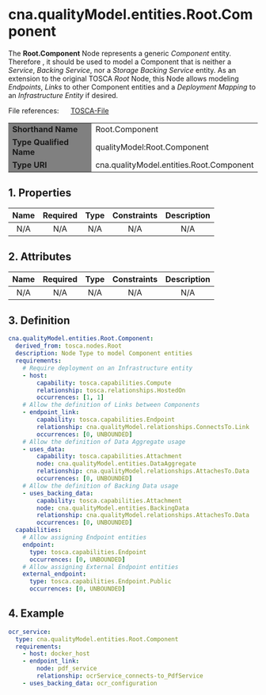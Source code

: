 # cna.qualityModel.entities.Root.Component

The __Root.Component__ Node represents a generic _Component_ entity.
Therefore , it should be used to model a Component that is neither a _Service_, _Backing Service_, nor a _Storage Backing Service_ entity.
As an extension to the original TOSCA _Root_ Node, this Node allows modeling _Endpoints_, _Links_ to other Component entities and a _Deployment Mapping_ to an _Infrastructure Entity_ if desired.

File references:&nbsp;&nbsp;&nbsp;&nbsp;&nbsp; [TOSCA-File](Root_Component.tosca)

<table>
    <tr>
        <td bgcolor="grey"><b>Shorthand Name</b></td>
        <td>Root.Component</td>
    </tr>
    <tr>
        <td bgcolor="grey"><b>Type Qualified Name</b></td>
        <td>qualityModel:Root.Component</td> <!--TODO keep?-->
    </tr>
    <tr>
        <td bgcolor="grey"><b>Type URI</b></td>
        <td>cna.qualityModel.entities.Root.Component</td>
    </tr>
</table>

## 1. Properties

| Name | Required | Type | Constraints | <div align="center">__Description__</div> |
|:----:|:--------:|:----:|:-----------:|:-----------:|
| N/A | N/A | N/A | N/A | N/A |

## 2. Attributes

| Name | Required | Type | Constraints | <div align="center">__Description__</div> |
|:----:|:--------:|:----:|:-----------:|:-----------:|
| N/A | N/A | N/A | N/A | N/A |

## 3. Definition

```yaml
cna.qualityModel.entities.Root.Component:
  derived_from: tosca.nodes.Root
  description: Node Type to model Component entities
  requirements:
    # Require deployment on an Infrastructure entity
    - host:
        capability: tosca.capabilities.Compute
        relationship: tosca.relationships.HostedOn
        occurrences: [1, 1]
    # Allow the definition of Links between Components
    - endpoint_link:
        capability: tosca.capabilities.Endpoint
        relationship: cna.qualityModel.relationships.ConnectsTo.Link
        occurrences: [0, UNBOUNDED]
    # Allow the definition of Data Aggregate usage
    - uses_data:
        capability: tosca.capabilities.Attachment
        node: cna.qualityModel.entities.DataAggregate
        relationship: cna.qualityModel.relationships.AttachesTo.Data
        occurrences: [0, UNBOUNDED]
    # Allow the definition of Backing Data usage
    - uses_backing_data:
        capability: tosca.capabilities.Attachment
        node: cna.qualityModel.entities.BackingData
        relationship: cna.qualityModel.relationships.AttachesTo.Data
        occurrences: [0, UNBOUNDED]
  capabilities:
    # Allow assigning Endpoint entities
    endpoint:
      type: tosca.capabilities.Endpoint
      occurrences: [0, UNBOUNDED]
    # Allow assigning External Endpoint entities
    external_endpoint:
      type: tosca.capabilities.Endpoint.Public
      occurrences: [0, UNBOUNDED]
```

## 4. Example

```yaml
ocr_service:
  type: cna.qualityModel.entities.Root.Component
  requirements:
    - host: docker_host
    - endpoint_link:
        node: pdf_service
        relationship: ocrService_connects-to_PdfService
    - uses_backing_data: ocr_configuration
```
